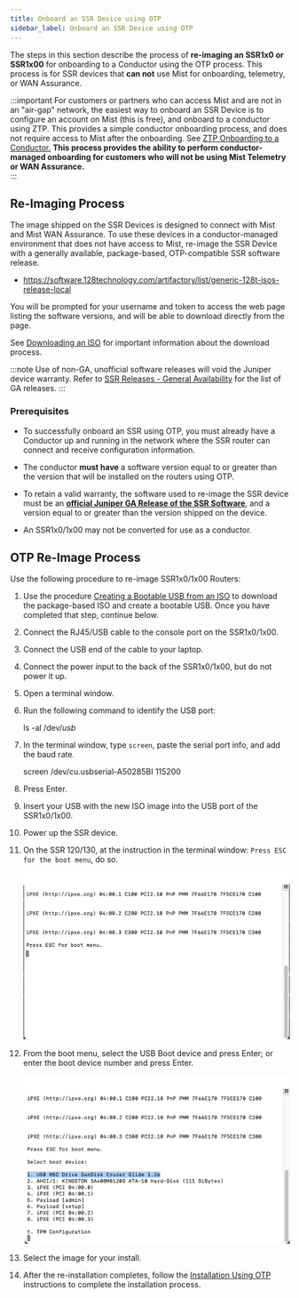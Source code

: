 ```yaml
---
title: Onboard an SSR Device using OTP
sidebar_label: Onboard an SSR Device using OTP
---
```


The steps in this section describe the process of **re-imaging an SSR1x0 or SSR1x00** for onboarding to a Conductor using the OTP process. This process is for SSR devices that **can not** use Mist for onboarding, telemetry, or WAN Assurance. 

:::important
For customers or partners who can access Mist and are not in an "air-gap" network, the easiest way to onboard an SSR Device is to configure an account on Mist (this is free), and onboard to a conductor using ZTP. This provides a simple conductor onboarding process, and does not require access to Mist after the onboarding. See [ZTP Onboarding to a Conductor.](config_wan_assurance.md) **This process provides the ability to perform conductor-managed onboarding for customers who will not be using Mist Telemetry or WAN Assurance.**  
:::

## Re-Imaging Process

The image shipped on the SSR Devices is designed to connect with Mist and Mist WAN Assurance. To use these devices in a conductor-managed environment that does not have access to Mist, re-image the SSR Device with a generally available, package-based, OTP-compatible SSR software release. 

<!-- markdown-link-check-disable-next-line -->
- https://software.128technology.com/artifactory/list/generic-128t-isos-release-local

You will be prompted for your username and token to access the web page listing the software versions, and will be able to download directly from the page.

See [Downloading an ISO](intro_downloading_iso.md#downloading-an-iso) for important information about the download process.

:::note
Use of non-GA, unofficial software releases will void the Juniper device warranty. Refer to [SSR Releases - General Availability](about_releases.mdx#general-availability) for the list of GA releases.
:::

### Prerequisites

- To successfully onboard an SSR using OTP, you must already have a Conductor up and running in the network where the SSR router can connect and receive configuration information. 

- The conductor **must have** a software version equal to or greater than the version that will be installed on the routers using OTP. 

- To retain a valid warranty, the software used to re-image the SSR device must be an [**official Juniper GA Release of the SSR Software**](about_releases.mdx#general-availability), and a version equal to or greater than the version shipped on the device. 

- An SSR1x0/1x00 may not be converted for use as a conductor. 

## OTP Re-Image Process

Use the following procedure to re-image SSR1x0/1x00 Routers:

1. Use the procedure [Creating a Bootable USB from an ISO](intro_creating_bootable_usb.md) to download the package-based ISO and create a bootable USB. Once you have completed that step, continue below. 
2. Connect the RJ45/USB cable to the console port on the SSR1x0/1x00.
3. Connect the USB end of the cable to your laptop.
4. Connect the power input to the back of the SSR1x0/1x00, but do not power it up. 
5. Open a terminal window.
6. Run the following command to identify the USB port: 

	ls -al /dev/*usb*

8. In the terminal window, type `screen`, paste the serial port info, and add the baud rate. 

	screen /dev/cu.usbserial-A50285BI 115200

9. Press Enter.
10. Insert your USB with the new ISO image into the USB port of the SSR1x0/1x00.
11. Power up the SSR device. 
12. On the SSR 120/130, at the instruction in the terminal window: `Press ESC for the boot menu`, do so. 

	![Boot Menu prompt](/img/onboard_otp_boot_menu.png)

13. From the boot menu, select the USB Boot device and press Enter; or enter the boot device number and press Enter.

	![Select Boot Device](/img/onboard_otp_boot_device.png)

14. Select the image for your install.
15. After the re-installation completes, follow the [Installation Using OTP](intro_otp_iso_install.mdx) instructions to complete the installation process.



